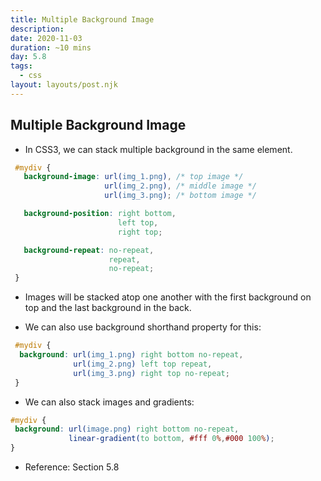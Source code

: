 ```yaml
---
title: Multiple Background Image
description: 
date: 2020-11-03
duration: ~10 mins
day: 5.8
tags:
  - css
layout: layouts/post.njk
---
```


## Multiple Background Image

*  In CSS3, we can stack multiple background in the same element.
 
 ```css
  #mydiv {
    background-image: url(img_1.png), /* top image */
                      url(img_2.png), /* middle image */
                      url(img_3.png); /* bottom image */

    background-position: right bottom,
                         left top,
                         right top;

    background-repeat: no-repeat,
                       repeat,
                       no-repeat;
  }
 ```

 * Images will be stacked atop one another with the first background on top and the last background in the back.

* We can also use background shorthand property for this:

```css
 #mydiv {
  background: url(img_1.png) right bottom no-repeat,
              url(img_2.png) left top repeat,
              url(img_3.png) right top no-repeat;
 }
 ```

 * We can also stack images and gradients:

 ```css
 #mydiv {
  background: url(image.png) right bottom no-repeat,
              linear-gradient(to bottom, #fff 0%,#000 100%);
 }
 ```

 * Reference: Section 5.8